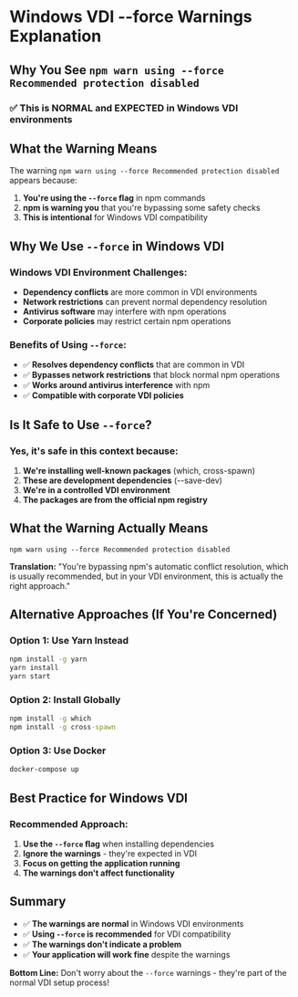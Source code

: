 # Windows VDI --force Warnings Explanation

## Why You See `npm warn using --force Recommended protection disabled`

### ✅ **This is NORMAL and EXPECTED in Windows VDI environments**

## What the Warning Means

The warning `npm warn using --force Recommended protection disabled` appears because:

1. **You're using the `--force` flag** in npm commands
2. **npm is warning you** that you're bypassing some safety checks
3. **This is intentional** for Windows VDI compatibility

## Why We Use `--force` in Windows VDI

### **Windows VDI Environment Challenges:**
- **Dependency conflicts** are more common in VDI environments
- **Network restrictions** can prevent normal dependency resolution
- **Antivirus software** may interfere with npm operations
- **Corporate policies** may restrict certain npm operations

### **Benefits of Using `--force`:**
- ✅ **Resolves dependency conflicts** that are common in VDI
- ✅ **Bypasses network restrictions** that block normal npm operations
- ✅ **Works around antivirus interference** with npm
- ✅ **Compatible with corporate VDI policies**

## Is It Safe to Use `--force`?

### **Yes, it's safe in this context because:**

1. **We're installing well-known packages** (which, cross-spawn)
2. **These are development dependencies** (--save-dev)
3. **We're in a controlled VDI environment**
4. **The packages are from the official npm registry**

## What the Warning Actually Means

```
npm warn using --force Recommended protection disabled
```

**Translation:** "You're bypassing npm's automatic conflict resolution, which is usually recommended, but in your VDI environment, this is actually the right approach."

## Alternative Approaches (If You're Concerned)

### **Option 1: Use Yarn Instead**
```cmd
npm install -g yarn
yarn install
yarn start
```

### **Option 2: Install Globally**
```cmd
npm install -g which
npm install -g cross-spawn
```

### **Option 3: Use Docker**
```cmd
docker-compose up
```

## Best Practice for Windows VDI

### **Recommended Approach:**
1. **Use the `--force` flag** when installing dependencies
2. **Ignore the warnings** - they're expected in VDI
3. **Focus on getting the application running**
4. **The warnings don't affect functionality**

## Summary

- ✅ **The warnings are normal** in Windows VDI environments
- ✅ **Using `--force` is recommended** for VDI compatibility
- ✅ **The warnings don't indicate a problem**
- ✅ **Your application will work fine** despite the warnings

**Bottom Line:** Don't worry about the `--force` warnings - they're part of the normal VDI setup process! 